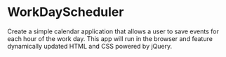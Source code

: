 # WorkDayScheduler
Create a simple calendar application that allows a user to save events for each hour of the work day. This app will run in the browser and feature dynamically updated HTML and CSS powered by jQuery.
